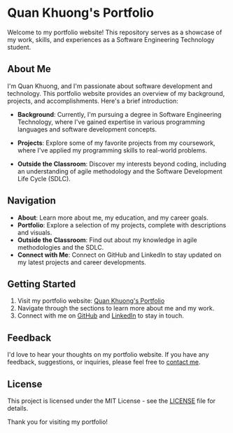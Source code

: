 # Quan Khuong's Portfolio

Welcome to my portfolio website! This repository serves as a showcase of my work, skills, and experiences as a Software Engineering Technology student.

## About Me

I'm Quan Khuong, and I'm passionate about software development and technology. This portfolio website provides an overview of my background, projects, and accomplishments. Here's a brief introduction:

- **Background**: Currently, I'm pursuing a degree in Software Engineering Technology, where I've gained expertise in various programming languages and software development concepts.

- **Projects**: Explore some of my favorite projects from my coursework, where I've applied my programming skills to real-world problems.

- **Outside the Classroom**: Discover my interests beyond coding, including an understanding of agile methodology and the Software Development Life Cycle (SDLC).

## Navigation

- **About**: Learn more about me, my education, and my career goals.
- **Portfolio**: Explore a selection of my projects, complete with descriptions and visuals.
- **Outside the Classroom**: Find out about my knowledge in agile methodologies and the SDLC.
- **Connect with Me**: Connect on GitHub and LinkedIn to stay updated on my latest projects and career developments.

## Getting Started

1. Visit my portfolio website: [Quan Khuong's Portfolio]([https://example.com](https://minhquan38.github.io/Portfolio/))
2. Navigate through the sections to learn more about me and my work.
3. Connect with me on [GitHub](https://github.com/minhquan38) and [LinkedIn](https://www.linkedin.com/in/quankhuong/) to stay in touch.

## Feedback

I'd love to hear your thoughts on my portfolio website. If you have any feedback, suggestions, or inquiries, please feel free to [contact me](mailto:khuongquan38@gmail.com).

## License

This project is licensed under the MIT License - see the [LICENSE](LICENSE) file for details.

Thank you for visiting my portfolio!
